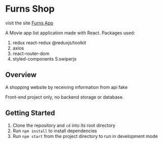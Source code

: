 # Furns Shop

visit the site [Furns App](https://furns.netlify.app/)

A Movie app list application made with React.
Packages used:
1. redux react-redux @reduxjs/toolkit
2. axios
3. react-router-dom
4. styled-components
5.swiperjs

## Overview
 A shopping website by receiving information from api fake


Front-end project only, no backend storage or database.

##  Getting Started 

1. Clone the repository and `cd` into its root directory
2. Run `npm install` to install dependencies
3. Run `npm start` from the project directory to run in development mode
